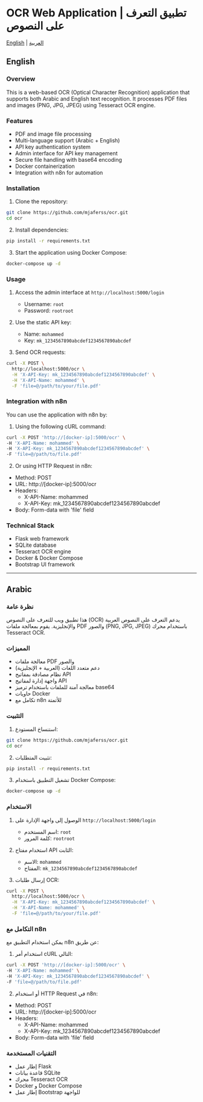 # OCR Web Application | تطبيق التعرف على النصوص

[English](#english) | [العربية](#arabic)

## English

### Overview
This is a web-based OCR (Optical Character Recognition) application that supports both Arabic and English text recognition. It processes PDF files and images (PNG, JPG, JPEG) using Tesseract OCR engine.

### Features
- PDF and image file processing
- Multi-language support (Arabic + English)
- API key authentication system
- Admin interface for API key management
- Secure file handling with base64 encoding
- Docker containerization
- Integration with n8n for automation

### Installation
1. Clone the repository:
```bash
git clone https://github.com/mjaferss/ocr.git
cd ocr
```

2. Install dependencies:
```bash
pip install -r requirements.txt
```

3. Start the application using Docker Compose:
```bash
docker-compose up -d
```

### Usage
1. Access the admin interface at `http://localhost:5000/login`
   - Username: `root`
   - Password: `rootroot`

2. Use the static API key:
   - Name: `mohammed`
   - Key: `mk_1234567890abcdef1234567890abcdef`

3. Send OCR requests:
```bash
curl -X POST \
  http://localhost:5000/ocr \
  -H 'X-API-Key: mk_1234567890abcdef1234567890abcdef' \
  -H 'X-API-Name: mohammed' \
  -F 'file=@/path/to/your/file.pdf'
```

### Integration with n8n
You can use the application with n8n by:

1. Using the following cURL command:
```bash
curl -X POST 'http://[docker-ip]:5000/ocr' \
-H 'X-API-Name: mohammed' \
-H 'X-API-Key: mk_1234567890abcdef1234567890abcdef' \
-F 'file=@/path/to/file.pdf'
```

2. Or using HTTP Request in n8n:
- Method: POST
- URL: http://[docker-ip]:5000/ocr
- Headers:
  - X-API-Name: mohammed
  - X-API-Key: mk_1234567890abcdef1234567890abcdef
- Body: Form-data with 'file' field

### Technical Stack
- Flask web framework
- SQLite database
- Tesseract OCR engine
- Docker & Docker Compose
- Bootstrap UI framework

---

## Arabic <a name="arabic"></a>

### نظرة عامة
هذا تطبيق ويب للتعرف على النصوص (OCR) يدعم التعرف على النصوص العربية والإنجليزية. يقوم بمعالجة ملفات PDF والصور (PNG, JPG, JPEG) باستخدام محرك Tesseract OCR.

### المميزات
- معالجة ملفات PDF والصور
- دعم متعدد اللغات (العربية + الإنجليزية)
- نظام مصادقة بمفاتيح API
- واجهة إدارة لمفاتيح API
- معالجة آمنة للملفات باستخدام ترميز base64
- حاويات Docker
- تكامل مع n8n للأتمتة

### التثبيت
1. استنساخ المستودع:
```bash
git clone https://github.com/mjaferss/ocr.git
cd ocr
```

2. تثبيت المتطلبات:
```bash
pip install -r requirements.txt
```

3. تشغيل التطبيق باستخدام Docker Compose:
```bash
docker-compose up -d
```

### الاستخدام
1. الوصول إلى واجهة الإدارة على `http://localhost:5000/login`
   - اسم المستخدم: `root`
   - كلمة المرور: `rootroot`

2. استخدام مفتاح API الثابت:
   - الاسم: `mohammed`
   - المفتاح: `mk_1234567890abcdef1234567890abcdef`

3. إرسال طلبات OCR:
```bash
curl -X POST \
  http://localhost:5000/ocr \
  -H 'X-API-Key: mk_1234567890abcdef1234567890abcdef' \
  -H 'X-API-Name: mohammed' \
  -F 'file=@/path/to/your/file.pdf'
```

### التكامل مع n8n
يمكن استخدام التطبيق مع n8n عن طريق:

1. استخدام أمر cURL التالي:
```bash
curl -X POST 'http://[docker-ip]:5000/ocr' \
-H 'X-API-Name: mohammed' \
-H 'X-API-Key: mk_1234567890abcdef1234567890abcdef' \
-F 'file=@/path/to/file.pdf'
```

2. أو استخدام HTTP Request في n8n:
- Method: POST
- URL: http://[docker-ip]:5000/ocr
- Headers:
  - X-API-Name: mohammed
  - X-API-Key: mk_1234567890abcdef1234567890abcdef
- Body: Form-data with 'file' field

### التقنيات المستخدمة
- إطار عمل Flask
- قاعدة بيانات SQLite
- محرك Tesseract OCR
- Docker و Docker Compose
- إطار عمل Bootstrap للواجهة
